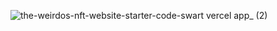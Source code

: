 ![the-weirdos-nft-website-starter-code-swart vercel app_ (2)](https://github.com/guilhermecardoso93/The-Weirdos-NFT-Website-Starter-Code/assets/79944203/9111621a-73cd-40eb-9ba1-ea7ff181b38c)

